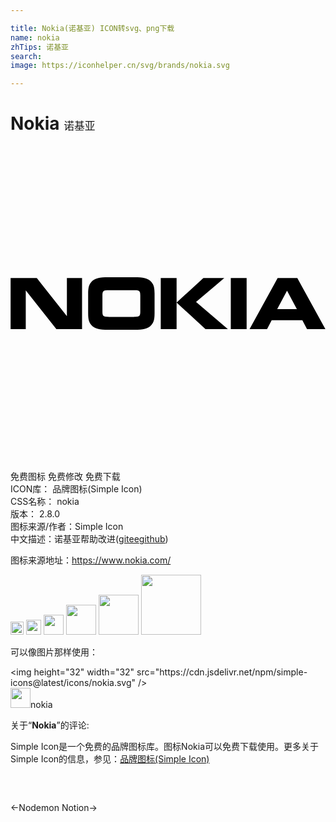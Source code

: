 ```yaml
---

title: Nokia(诺基亚) ICON转svg、png下载
name: nokia
zhTips: 诺基亚
search: 
image: https://iconhelper.cn/svg/brands/nokia.svg

---
```


# Nokia  <small style="font-size: 60%;font-weight: 100">诺基亚</small>

<div id="svg" class="svg-wrap">
<svg role="img" viewBox="0 0 24 24" xmlns="http://www.w3.org/2000/svg"><title>Nokia icon</title><path d="M1.163 13.954H.008v-3.89h1.997l2.292 2.904v-2.904h1.155v3.89H3.495L1.163 11v2.954m9.814-1.203c0 .54-.097.727-.257.906-.244.266-.6.346-1.288.346H7.46c-.686 0-1.043-.08-1.288-.346-.16-.179-.256-.365-.256-.906v-1.5c0-.54.096-.726.256-.905.245-.266.602-.347 1.288-.347h1.972c.687 0 1.044.08 1.288.347.16.179.257.365.257.906v1.499m-1.593.267c.264 0 .356-.016.42-.073.059-.053.085-.121.085-.35v-1.187c0-.229-.026-.297-.085-.35-.064-.058-.156-.073-.42-.073H7.509c-.264 0-.357.015-.42.073-.06.053-.085.121-.085.35v1.187c0 .229.026.297.085.35.063.057.156.073.42.073h1.875m3.271-2.954v3.89h-1.207v-3.89h1.207m2.039 0h1.593l-2.15 1.82 2.425 2.07h-1.705l-2.202-2.029 2.039-1.86m2.09 0h1.207v3.889h-1.207m5.808 0l-.357-.678H19.9l-.353.678h-1.333l2.139-3.89h1.5l2.139 3.89h-1.4m-2.273-1.522h1.5l-.75-1.409-.75 1.409"/></svg>
</div>
<detail full-name='nokia'></detail>

<div class="detail-page">
<p>
<span><span class="badge-success badge">免费图标</span> <span class="badge-success badge">免费修改</span>  <span class="badge-success badge">免费下载</span> </span>
<br/>
<span>
ICON库：
<span class="badge-secondary badge">品牌图标(Simple Icon)</span> 
</span>
<br/>
<span>
CSS名称：
<span class="badge-secondary badge">nokia</span> 
</span>

<br/>
<span>
版本：
<span class="badge-secondary badge">2.8.0</span> 
</span>
<br/>
<span>图标来源/作者：<span class="badge-light badge">Simple Icon</span></span> 
<br/>
<span class="zh-detail">中文描述：<span class="badge-primary badge">诺基亚</span><span class="help-link"><span>帮助改进</span>(<a href="https://gitee.com/liuwave/icon-helper/edit/master/json/brands/nokia.json" target="_blank" rel="noopener noreferrer">gitee</a><a href="https://github.com/liuwave/icon-helper/edit/master/json/brands/nokia.json" target="_blank" rel="noopener noreferrer">github</a></span>)</span><br/>
</p>
</div><div class="description description alert alert-light"><p>图标来源地址：<a href="https://www.nokia.com/" target="_blank" rel="noopener noreferrer">https://www.nokia.com/</a></p></div>
<div class="alert alert-dark">
<img height="21" width="21" src="https://cdn.jsdelivr.net/npm/simple-icons@latest/icons/nokia.svg" />
<img height="24" width="24" src="https://cdn.jsdelivr.net/npm/simple-icons@latest/icons/nokia.svg" />
<img height="32" width="32" src="https://cdn.jsdelivr.net/npm/simple-icons@latest/icons/nokia.svg" />
<img height="48" width="48" src="https://cdn.jsdelivr.net/npm/simple-icons@latest/icons/nokia.svg" />
<img height="64" width="64" src="https://cdn.jsdelivr.net/npm/simple-icons@latest/icons/nokia.svg" />
<img height="96" width="96" src="https://cdn.jsdelivr.net/npm/simple-icons@latest/icons/nokia.svg" />

</div>
<div>
  <p>可以像图片那样使用：    
  </p>
  <div class="alert alert-primary" style="font-size: 14px">
    &lt;img height="32" width="32" src="https://cdn.jsdelivr.net/npm/simple-icons@latest/icons/nokia.svg" /&gt;
    <copy-btn content='<img height="32" width="32" src="https://cdn.jsdelivr.net/npm/simple-icons@latest/icons/nokia.svg" />'></copy-btn>
  </div>
  <div class="alert alert-secondary">
    <img height="32" width="32" src="https://cdn.jsdelivr.net/npm/simple-icons@latest/icons/nokia.svg" />nokia
    <copy-btn content="nokia" btn-title="复制图标名称"></copy-btn>
  </div>
</div>
<div class="icon-detail__container">
<p>关于“<b>Nokia</b>”的评论:</p>
</div>
<Vssue title="关于“Nokia”的评论" />
<div><p>Simple Icon是一个免费的品牌图标库。图标Nokia可以免费下载使用。更多关于  Simple Icon的信息，参见：<a target="_blank" href="https://iconhelper.cn/brands.html">品牌图标(Simple Icon)</a>
</p></div>


<div style="padding:2rem 0 " class="page-nav"><p class="inner"><span class="prev">←<router-link to="/icon/nodemon.html">Nodemon</router-link></span> <span class="next"><router-link to="/icon/notion.html">Notion</router-link>→</span></p></div>
